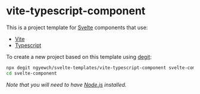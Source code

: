 # vite-typescript-component

This is a project template for [Svelte](https://svelte.dev/) components that use:
* [Vite](https://vitejs.dev/)
* [Typescript](https://www.typescriptlang.org/)

To create a new project based on this template using [degit](https://github.com/Rich-Harris/degit):

```bash
npx degit ngyewch/svelte-templates/vite-typescript-component svelte-component
cd svelte-component
```

*Note that you will need to have [Node.js](https://nodejs.org) installed.*
